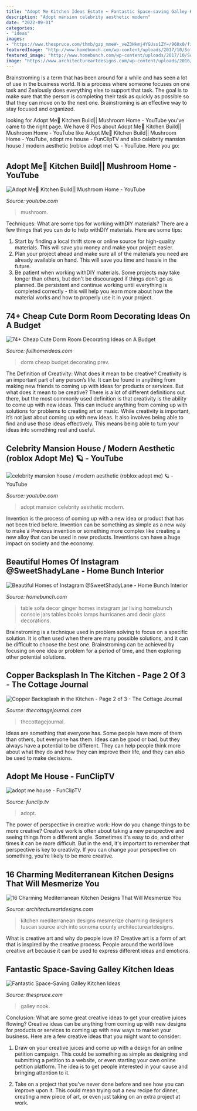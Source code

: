 ```yaml
---
title: "Adopt Me Kitchen Ideas Estate ~ Fantastic Space-saving Galley Kitchen Ideas"
description: "Adopt mansion celebrity aesthetic modern"
date: "2022-09-01"
categories:
- "ideas"
images:
- "https://www.thespruce.com/thmb/gzp_mmeW-_veZ3Hkmj4YGUss1ZY=/960x0/filters:no_upscale():max_bytes(150000):strip_icc()/Galley-Kitchen-with-Breakfast-Nook-56a49e695f9b58b7d0d7de58.JPG"
featuredImage: "http://www.homebunch.com/wp-content/uploads/2017/10/Sofa-table-decor.-Sofa-table-decor-with-blue-and-white-ginger-jar-design-books-glass-hurricanes-vintage-decir-amd-table-lamp-sofatabledecor.jpg"
featured_image: "http://www.homebunch.com/wp-content/uploads/2017/10/Sofa-table-decor.-Sofa-table-decor-with-blue-and-white-ginger-jar-design-books-glass-hurricanes-vintage-decir-amd-table-lamp-sofatabledecor.jpg"
image: "https://www.architectureartdesigns.com/wp-content/uploads/2016/07/16-Charming-Mediterranean-Kitchen-Designs-That-Will-Mesmerize-You-12.jpg"
---
```



Brainstroming is a term that has been around for a while and has seen a lot of use in the business world. It is a process where someone focuses on one task and Zealously does everything else to support that task. The goal is to make sure that the person is completing their task as quickly as possible so that they can move on to the next one. Brainstroming is an effective way to stay focused and organized.

	

		
looking for Adopt Me🌹 Kitchen Build|| Mushroom Home - YouTube you've came to the right page. We have 8 Pics about Adopt Me🌹 Kitchen Build|| Mushroom Home - YouTube like Adopt Me🌹 Kitchen Build|| Mushroom Home - YouTube, adopt me house - FunClipTV and also celebrity mansion house / modern aesthetic (roblox adopt me) 🪐 - YouTube. Here you go:
		
    
## Adopt Me🌹 Kitchen Build|| Mushroom Home - YouTube

<img loading=lazy src="https://i.ytimg.com/vi/SqmWbrNxDuM/maxresdefault.jpg" onerror="this.onerror=null;this.src='https://tse3.mm.bing.net/th?id=OIP.KfF4XFRZ5-WVmSL4OsZCkQHaEK&amp;pid=15.1';" alt="Adopt Me🌹 Kitchen Build|| Mushroom Home - YouTube">

_Source: youtube.com_

>mushroom. 

	

Techniques: What are some tips for working withDIY materials?
There are a few things that you can do to help withDIY materials. Here are some tips: 
1. Start by finding a local thrift store or online source for high-quality materials. This will save you money and make your project easier. 
2. Plan your project ahead and make sure all of the materials you need are already available on hand. This will save you time and hassle in the future. 
3. Be patient when working withDIY materials. Some projects may take longer than others, but don't be discouraged if things don't go as planned. Be persistent and continue working until everything is completed correctly - this will help you learn more about how the material works and how to properly use it in your project.

    
## 74+ Cheap Cute Dorm Room Decorating Ideas On A Budget

<img loading=lazy src="http://fullhomeideas.com/wp-content/uploads/2018/11/74-Cheap-Cute-Dorm-Room-Decorating-Ideas-on-A-Budget-70.jpg" onerror="this.onerror=null;this.src='https://tse1.mm.bing.net/th?id=OIP.Bh6zj_N7snZS7O373wlQxAHaLF&amp;pid=15.1';" alt="74+ Cheap Cute Dorm Room Decorating Ideas on A Budget">

_Source: fullhomeideas.com_

>dorm cheap budget decorating prev. 

	

The Definition of Creativity: What does it mean to be creative?
Creativity is an important part of any person’s life. It can be found in anything from making new friends to coming up with ideas for products or services. But what does it mean to be creative? There is a lot of different definitions out there, but the most commonly used definition is that creativity is the ability to come up with new ideas. This can include anything from coming up with solutions for problems to creating art or music. While creativity is important, it’s not just about coming up with new ideas. It also involves being able to find and use those ideas effectively. This means being able to turn your ideas into something real and useful.

    
## Celebrity Mansion House / Modern Aesthetic (roblox Adopt Me) 🪐 - YouTube

<img loading=lazy src="https://i.ytimg.com/vi/5aeZ1j2jMYk/hqdefault.jpg" onerror="this.onerror=null;this.src='https://tse4.mm.bing.net/th?id=OIP.eqxXgDbWYGdXgUAAUZcQpwHaFj&amp;pid=15.1';" alt="celebrity mansion house / modern aesthetic (roblox adopt me) 🪐 - YouTube">

_Source: youtube.com_

>adopt mansion celebrity aesthetic modern. 

	

Invention is the process of coming up with a new idea or product that has not been tried before. Invention can be something as simple as a new way to make a Previous invention or something more complex like creating a new alloy that can be used in new products. Inventions can have a huge impact on society and the economy.

    
## Beautiful Homes Of Instagram @SweetShadyLane - Home Bunch Interior

<img loading=lazy src="http://www.homebunch.com/wp-content/uploads/2017/10/Sofa-table-decor.-Sofa-table-decor-with-blue-and-white-ginger-jar-design-books-glass-hurricanes-vintage-decir-amd-table-lamp-sofatabledecor.jpg" onerror="this.onerror=null;this.src='https://tse4.mm.bing.net/th?id=OIP.Drb1BUD9qBsyf4TgJhge0wHaJ4&amp;pid=15.1';" alt="Beautiful Homes of Instagram @SweetShadyLane - Home Bunch Interior">

_Source: homebunch.com_

>table sofa decor ginger homes instagram jar living homebunch console jars tables books lamps hurricanes amd decir glass decorations. 

	

Brainstroming is a technique used in problem solving to focus on a specific solution. It is often used when there are many possible solutions, and it can be difficult to choose the best one. Brainstroming can be achieved by focusing on one idea or problem for a period of time, and then exploring other potential solutions.

    
## Copper Backsplash In The Kitchen - Page 2 Of 3 - The Cottage Journal

<img loading=lazy src="https://www.thecottagejournal.com/wp-content/uploads/2017/02/CampKitchen4476MJfeature-1024x684.jpg" onerror="this.onerror=null;this.src='https://tse4.mm.bing.net/th?id=OIP.YNVcNvhXBx6iz8qh5H7Y-QHaE8&amp;pid=15.1';" alt="Copper Backsplash in the Kitchen - Page 2 of 3 - The Cottage Journal">

_Source: thecottagejournal.com_

>thecottagejournal. 

	

Ideas are something that everyone has. Some people have more of them than others, but everyone has them. Ideas can be good or bad, but they always have a potential to be different. They can help people think more about what they do and how they can improve their life, and they can also be used to make decisions.

    
## Adopt Me House - FunClipTV

<img loading=lazy src="https://ytimg.googleusercontent.com/vi/RJaze92OuVc/hqdefault.jpg" onerror="this.onerror=null;this.src='https://tse2.mm.bing.net/th?id=OIP.A6EUe9ROglu6vvOVcGSiigHaFj&amp;pid=15.1';" alt="adopt me house - FunClipTV">

_Source: funclip.tv_

>adopt. 

	

The power of perspective in creative work: How do you change things to be more creative?
Creative work is often about taking a new perspective and seeing things from a different angle. Sometimes it's easy to do, and other times it can be more difficult. But in the end, it's important to remember that perspective is key to creativity. If you can change your perspective on something, you're likely to be more creative.

    
## 16 Charming Mediterranean Kitchen Designs That Will Mesmerize You

<img loading=lazy src="https://www.architectureartdesigns.com/wp-content/uploads/2016/07/16-Charming-Mediterranean-Kitchen-Designs-That-Will-Mesmerize-You-12.jpg" onerror="this.onerror=null;this.src='https://tse1.mm.bing.net/th?id=OIP.jyWKikgD7zocSrhPctzXkQHaE9&amp;pid=15.1';" alt="16 Charming Mediterranean Kitchen Designs That Will Mesmerize You">

_Source: architectureartdesigns.com_

>kitchen mediterranean designs mesmerize charming designers tuscan source arch into sonoma county architectureartdesigns. 

	

What is creative art and why do people love it?
Creative art is a form of art that is inspired by the creative process. People around the world love creative art because it can be used to express different ideas and emotions.

    
## Fantastic Space-Saving Galley Kitchen Ideas

<img loading=lazy src="https://www.thespruce.com/thmb/gzp_mmeW-_veZ3Hkmj4YGUss1ZY=/960x0/filters:no_upscale():max_bytes(150000):strip_icc()/Galley-Kitchen-with-Breakfast-Nook-56a49e695f9b58b7d0d7de58.JPG" onerror="this.onerror=null;this.src='https://tse2.mm.bing.net/th?id=OIP.LNyI4z4qvRX-Bnrvl6GycgHaE4&amp;pid=15.1';" alt="Fantastic Space-Saving Galley Kitchen Ideas">

_Source: thespruce.com_

>galley nook. 

	

Conclusion: What are some great creative ideas to get your creative juices flowing?
Creative ideas can be anything from coming up with new designs for products or services to coming up with new ways to market your business. Here are a few creative ideas that you might want to consider: 
1. Draw on your creative juices and come up with a design for an online petition campaign. This could be something as simple as designing and submitting a petition to a website, or even starting your own online petition platform. The idea is to get people interested in your cause and bringing attention to it. 

2. Take on a project that you’ve never done before and see how you can improve upon it. This could mean trying out a new recipe for dinner, creating a new piece of art, or even just taking on an extra project at work.

